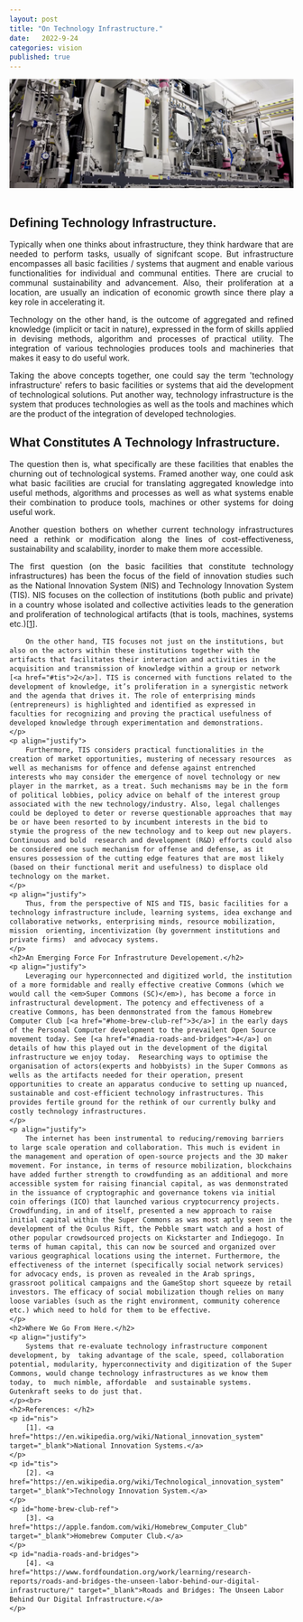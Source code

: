 ```yaml
---
layout: post
title: "On Technology Infrastructure."
date:   2022-9-24
categories: vision
published: true
---
```


<section>
	<img id ="responsive-img" src="/img/semicductor_assembly_line_pix9.PNG" alt="Robotic arm and assembly line image">
</section><br>

<section class="container">
    <h2>Defining Technology Infrastructure.</h2>
    <p align="justify">
        Typically when one thinks about infrastructure, they think hardware that are needed to perform tasks, usually of signifcant scope. But infrastructure encompasses all basic facilities / systems that augment and enable various functionalities for individual and communal entities. There are crucial to communal sustainability and advancement. Also, their proliferation at a location, are usually an indication of economic growth since there play a key role in accelerating it.
    </p>
    <p align="justify"> 
        Technology on the other hand, is the outcome of aggregated and refined knowledge (implicit or tacit in nature), expressed in the form of skills applied in devising methods, algorithm and processes of practical utility. The integration of various technologies produces tools and machineries that makes it easy to do useful work.
    </p>
    <p align="justify"> 
        Taking the above concepts together, one could say the term 'technology infrastructure' refers to basic facilities or systems that aid the development of technological solutions. Put another way, technology infrastructure is the system that produces technologies as well as the tools and machines which are the product of the integration of developed technologies.
    </p>
    <h2>What Constitutes A Technology Infrastructure.</h2>
    <p align="justify"> 
        The question then is, what specifically are these facilities that enables the churning out of technological systems. Framed another way, one could ask what basic facilities are crucial for translating  aggregated knowledge into useful methods, algorithms and processes as well as what systems enable their combination to produce tools, machines or other systems for doing useful work.
    </p>
    <p align="justify"> 
        Another question bothers on whether current technology infrastructures need a rethink or modification along the lines of cost-effectiveness, sustainability  and scalability, inorder to make them more accessible.
    </p>
    <p align="justify"> 
        The first question (on the basic facilities that constitute technology infrastructures) has been the focus of the field of innovation studies such as the National Innovation System (NIS) and Technology Innovation System (TIS).
        NIS focuses on the collection of institutions (both public and private) in a country whose isolated and collective activities leads to the generation and proliferation of technological artifacts (that is tools, machines, systems etc.)[<a href="#nis">1</a>].
        
        On the other hand, TIS focuses not just on the institutions, but also on the actors within these institutions together with the artifacts that facilitates their interaction and activities in the acquisition and transmission of knowledge within a group or network [<a href="#tis">2</a>]. TIS is concerned with functions related to the development of knowledge, it’s proliferation in a synergistic network and the agenda that drives it. The role of enterprising minds (entrepreneurs) is highlighted and identified as expressed in faculties for recognizing and proving the practical usefulness of developed knowledge through experimentation and demonstrations.
    </p>
    <p align="justify"> 
        Furthermore, TIS considers practical functionalities in the creation of market opportunities, mustering of necessary resources  as well as mechanisms for offence and defense against entrenched interests who may consider the emergence of novel technology or new player in the marrket, as a treat. Such mechanisms may be in the form of political lobbies, policy advice on behalf of the interest group associated with the new technology/industry. Also, legal challenges could be deployed to deter or reverse questionable approaches that may be or have been resorted to by incumbent interests in the bid to stymie the progress of the new technology and to keep out new players. Continuous and bold  research and development (R&D) efforts could also be considered one such mechanism for offense and defense, as it ensures possession of the cutting edge features that are most likely (based on their functional merit and usefulness) to displace old technology on the market.
    </p>
    <p align="justify"> 
        Thus, from the perspective of NIS and TIS, basic facilities for a technology infrastructure include, learning systems, idea exchange and collaborative networks, enterprising minds, resource mobilization, mission  orienting, incentivization (by government institutions and private firms)  and advocacy systems.
    </p>
    <h2>An Emerging Force For Infrastruture Developement.</h2>
    <p align="justify">
        Leveraging our hyperconnected and digitized world, the institution of a more formidable and really effective creative Commons (which we would call the <em>Super Commons (SC)</em>), has become a force in infrastructural development. The potency and effectiveness of a creative Commons, has been denmonstrated from the famous Homebrew Computer Club [<a href="#home-brew-club-ref">3</a>] in the early days of the Personal Computer development to the prevailent Open Source movement today. See [<a href="#nadia-roads-and-bridges">4</a>] on details of how this played out in the development of the digital infrastructure we enjoy today.  Researching ways to optimise the organisation of actors(experts and hobbyists) in the Super Commons as wells as the artifacts needed for their operation, present opportunities to create an apparatus conducive to setting up nuanced, sustainable and cost-efficient technology infrastructures. This provides fertile ground for the rethink of our currently bulky and costly technology infrastructures.
    </p>
    <p align="justify">   
        The internet has been instrumental to reducing/removing barriers to large scale operation and collaboration. This much is evident in the management and operation of open-source projects and the 3D maker movement. For instance, in terms of resource mobilization, blockchains  have added further strength to crowdfunding as an additional and more accessible system for raising financial capital, as was denmonstrated in the issuance of cryptographic and governance tokens via initial coin offerings (ICO) that launched various cryptocurrency projects. Crowdfunding, in and of itself, presented a new approach to raise initial capital within the Super Commons as was most aptly seen in the development of the Oculus Rift, the Pebble smart watch and a host of other popular crowdsourced projects on Kickstarter and Indiegogo. In terms of human capital, this can now be sourced and organized over various geographical locations using the internet. Furthermore, the effectiveness of the internet (specifically social network services) for advocacy ends, is proven as revealed in the Arab springs, grassroot political campaigns and the GameStop short squeeze by retail investors. The efficacy of social mobilization though relies on many loose variables (such as the right environment, community coherence etc.) which need to hold for them to be effective.
    </p>
    <h2>Where We Go From Here.</h2>
    <p align="justify">  
        Systems that re-evaluate technology infrastructure component development, by  taking advantage of the scale, speed, collaboration potential, modularity, hyperconnectivity and digitization of the Super Commons, would change technology infrastructures as we know them today, to  much nimble, affordable  and sustainable systems. Gutenkraft seeks to do just that.
    </p><br>
    <h2>References: </h2>
    <p id="nis">
        [1]. <a href="https://en.wikipedia.org/wiki/National_innovation_system" target="_blank">National Innovation Systems.</a>
    </p>
    <p id="tis">
        [2]. <a href="https://en.wikipedia.org/wiki/Technological_innovation_system" target="_blank">Technology Innovation System.</a>
    </p>
    <p id="home-brew-club-ref">
        [3]. <a href="https://apple.fandom.com/wiki/Homebrew_Computer_Club" target="_blank">Homebrew Computer Club.</a>
    </p>
    <p id="nadia-roads-and-bridges">
        [4]. <a href="https://www.fordfoundation.org/work/learning/research-reports/roads-and-bridges-the-unseen-labor-behind-our-digital-infrastructure/" target="_blank">Roads and Bridges: The Unseen Labor Behind Our Digital Infrastructure.</a>
    </p>
</section>
